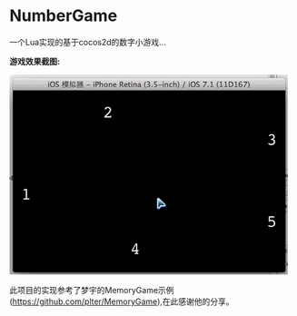 NumberGame
==========

一个Lua实现的基于cocos2d的数字小游戏...

**游戏效果截图:**


![NumberGame](./doc/a.gif)



此项目的实现参考了梦宇的MemoryGame示例(https://github.com/plter/MemoryGame),在此感谢他的分享。
